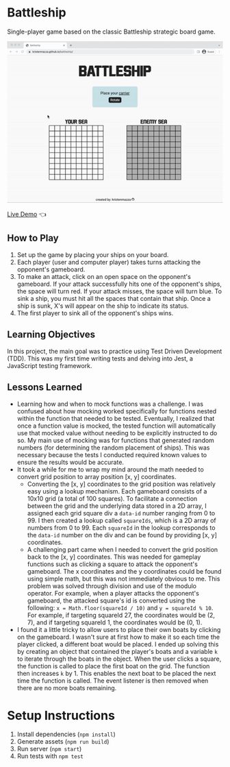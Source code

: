 # Battleship
Single-player game based on the classic Battleship strategic board game.

![Battleship Demo](./src/images/battleship-demo.gif)

[Live Demo](https://kristenmazza.github.io/battleship/) :point_left:

## How to Play
1. Set up the game by placing your ships on your board.
2. Each player (user and computer player) takes turns attacking the opponent's gameboard.
3. To make an attack, click on an open space on the opponent's gameboard. If your attack successfully hits one of the opponent's ships, the space will turn red. If your attack misses, the space will turn blue. To sink a ship, you must hit all the spaces that contain that ship. Once a ship is sunk, X's will appear on the ship to indicate its status.
4. The first player to sink all of the opponent's ships wins.

## Learning Objectives
In this project, the main goal was to practice using Test Driven Development (TDD). This was my first time writing tests and delving into Jest, a JavaScript testing framework.

## Lessons Learned
- Learning how and when to mock functions was a challenge. I was confused about how mocking worked specifically for functions nested within the function that needed to be tested. Eventually, I realized that once a function value is mocked, the tested function will automatically use that mocked value without needing to be explicitly instructed to do so. My main use of mocking was for functions that generated random numbers (for determining the random placement of ships). This was necessary because the tests I conducted required known values to ensure the results would be accurate.
- It took a while for me to wrap my mind around the math needed to convert grid position to array position [x, y] coordinates.
  - Converting the [x, y] coordinates to the grid position was relatively easy using a lookup mechanism. Each gameboard consists of a 10x10 grid (a total of 100 squares). To facilitate a connection between the grid and the underlying data stored in a 2D array, I assigned each grid square div a `data-id` number ranging from 0 to 99. I then created a lookup called `squareIds`, which is a 2D array of numbers from 0 to 99. Each `squareId` in the lookup corresponds to the `data-id` number on the div and can be found by providing [x, y] coordinates.
  - A challenging part came when I needed to convert the grid position back to the [x, y] coordinates. This was needed for gameplay functions such as clicking a square to attack the opponent's gameboard. The x coordinates and the y coordinates could be found using simple math, but this was not immediately obvious to me. This problem was solved through division and use of the modulo operator. For example, when a player attacks the opponent's gameboard, the attacked square's id is converted using the following: `x = Math.floor(squareId / 10)` and `y = squareId % 10`. For example, if targeting squareId 27, the coordinates would be (2, 7), and if targeting squareId 1, the coordinates would be (0, 1).
- I found it a little tricky to allow users to place their own boats by clicking on the gameboard. I wasn't sure at first how to make it so each time the player clicked, a different boat would be placed. I ended up solving this by creating an object that contained the player's boats and a variable `k` to iterate through the boats in the object. When the user clicks a square, the function is called to place the first boat on the grid. The function then increases `k` by 1. This enables the next boat to be placed the next time the function is called. The event listener is then removed when there are no more boats remaining.

# Setup Instructions
1. Install dependencies (`npm install`)
2. Generate assets (`npm run build`)
3. Run server (`npm start`)
4. Run tests with `npm test`